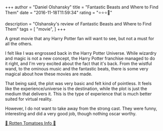 +++
author = "Daniel Olshansky"
title = "Fantastic Beasts and Where to Find Them"
date = "2016-11-18T11:59:34"
rating = "⭐⭐⭐🌟"

description = "Olshansky's review of Fantastic Beasts and Where to Find Them"
tags = [
    "movie",
]
+++


A great movie that any Harry Potter fan will want to see, but not a must for all the others.

I felt like I was engrossed back in the Harry Potter Universe. While wizardry and magic is not a new concept, the Harry Potter franchise managed to do it right, and I'm very excited about the fact that it's back. From the wistful wand, to the ominous music and the fantastic beats, there is some very magical about how these movies are made.

That being said, the plot was very basic and felt kind of pointless. It feels like the experience/universe is the destination, while the plot is just the medium that delivers it. This is the type of experience that is much better suited for virtual reality.

However, I do not want to take away from the strong cast. They were funny, interesting and did a very good job, though nothing oscar worthy.

[🍅 Rotten Tomatoes Info 🍅](https://www.rottentomatoes.com//m/fantastic_beasts_and_where_to_find_them)